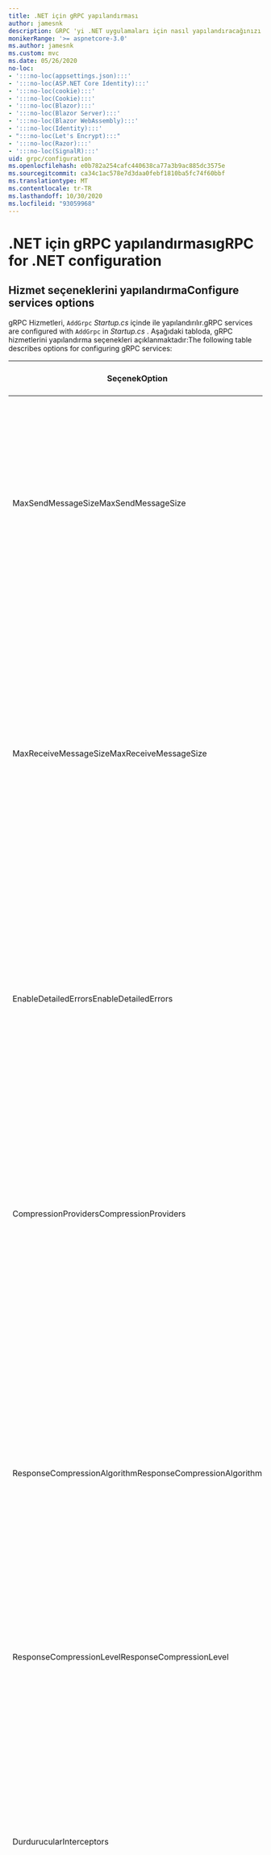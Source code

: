 ```yaml
---
title: .NET için gRPC yapılandırması
author: jamesnk
description: GRPC 'yi .NET uygulamaları için nasıl yapılandıracağınızı öğrenin.
monikerRange: '>= aspnetcore-3.0'
ms.author: jamesnk
ms.custom: mvc
ms.date: 05/26/2020
no-loc:
- ':::no-loc(appsettings.json):::'
- ':::no-loc(ASP.NET Core Identity):::'
- ':::no-loc(cookie):::'
- ':::no-loc(Cookie):::'
- ':::no-loc(Blazor):::'
- ':::no-loc(Blazor Server):::'
- ':::no-loc(Blazor WebAssembly):::'
- ':::no-loc(Identity):::'
- ":::no-loc(Let's Encrypt):::"
- ':::no-loc(Razor):::'
- ':::no-loc(SignalR):::'
uid: grpc/configuration
ms.openlocfilehash: e0b782a254cafc440638ca77a3b9ac885dc3575e
ms.sourcegitcommit: ca34c1ac578e7d3daa0febf1810ba5fc74f60bbf
ms.translationtype: MT
ms.contentlocale: tr-TR
ms.lasthandoff: 10/30/2020
ms.locfileid: "93059968"
---
```

# <a name="grpc-for-net-configuration"></a><span data-ttu-id="93b4b-103">.NET için gRPC yapılandırması</span><span class="sxs-lookup"><span data-stu-id="93b4b-103">gRPC for .NET configuration</span></span>

## <a name="configure-services-options"></a><span data-ttu-id="93b4b-104">Hizmet seçeneklerini yapılandırma</span><span class="sxs-lookup"><span data-stu-id="93b4b-104">Configure services options</span></span>

<span data-ttu-id="93b4b-105">gRPC Hizmetleri, `AddGrpc` *Startup.cs* içinde ile yapılandırılır.</span><span class="sxs-lookup"><span data-stu-id="93b4b-105">gRPC services are configured with `AddGrpc` in *Startup.cs* .</span></span> <span data-ttu-id="93b4b-106">Aşağıdaki tabloda, gRPC hizmetlerini yapılandırma seçenekleri açıklanmaktadır:</span><span class="sxs-lookup"><span data-stu-id="93b4b-106">The following table describes options for configuring gRPC services:</span></span>

| <span data-ttu-id="93b4b-107">Seçenek</span><span class="sxs-lookup"><span data-stu-id="93b4b-107">Option</span></span> | <span data-ttu-id="93b4b-108">Varsayılan değer</span><span class="sxs-lookup"><span data-stu-id="93b4b-108">Default Value</span></span> | <span data-ttu-id="93b4b-109">Açıklama</span><span class="sxs-lookup"><span data-stu-id="93b4b-109">Description</span></span> |
| ------ | ------------- | ----------- |
| <span data-ttu-id="93b4b-110">MaxSendMessageSize</span><span class="sxs-lookup"><span data-stu-id="93b4b-110">MaxSendMessageSize</span></span> | `null` | <span data-ttu-id="93b4b-111">Sunucudan gönderilebilecek en büyük ileti boyutu (bayt).</span><span class="sxs-lookup"><span data-stu-id="93b4b-111">The maximum message size in bytes that can be sent from the server.</span></span> <span data-ttu-id="93b4b-112">Yapılandırılan en büyük ileti boyutunu aşan bir ileti gönderilmeye çalışılıyor, bir özel durumla sonuçlanır.</span><span class="sxs-lookup"><span data-stu-id="93b4b-112">Attempting to send a message that exceeds the configured maximum message size results in an exception.</span></span> <span data-ttu-id="93b4b-113">Olarak ayarlandığında `null` , ileti boyutu sınırsızdır.</span><span class="sxs-lookup"><span data-stu-id="93b4b-113">When set to `null`, the message size is unlimited.</span></span> |
| <span data-ttu-id="93b4b-114">MaxReceiveMessageSize</span><span class="sxs-lookup"><span data-stu-id="93b4b-114">MaxReceiveMessageSize</span></span> | <span data-ttu-id="93b4b-115">4 MB</span><span class="sxs-lookup"><span data-stu-id="93b4b-115">4 MB</span></span> | <span data-ttu-id="93b4b-116">Sunucu tarafından alınabilecek, bayt olarak en büyük ileti boyutu.</span><span class="sxs-lookup"><span data-stu-id="93b4b-116">The maximum message size in bytes that can be received by the server.</span></span> <span data-ttu-id="93b4b-117">Sunucu bu sınırı aşan bir ileti alırsa bir özel durum oluşturur.</span><span class="sxs-lookup"><span data-stu-id="93b4b-117">If the server receives a message that exceeds this limit, it throws an exception.</span></span> <span data-ttu-id="93b4b-118">Bu değeri artırmak, sunucunun daha büyük iletiler almasına izin verir, ancak bellek tüketimini olumsuz etkileyebilir.</span><span class="sxs-lookup"><span data-stu-id="93b4b-118">Increasing this value allows the server to receive larger messages, but can negatively impact memory consumption.</span></span> <span data-ttu-id="93b4b-119">Olarak ayarlandığında `null` , ileti boyutu sınırsızdır.</span><span class="sxs-lookup"><span data-stu-id="93b4b-119">When set to `null`, the message size is unlimited.</span></span> |
| <span data-ttu-id="93b4b-120">EnableDetailedErrors</span><span class="sxs-lookup"><span data-stu-id="93b4b-120">EnableDetailedErrors</span></span> | `false` | <span data-ttu-id="93b4b-121">İse `true` , bir hizmet yönteminde özel durum oluştuğunda istemcilere ayrıntılı özel durum iletileri döndürülür.</span><span class="sxs-lookup"><span data-stu-id="93b4b-121">If `true`, detailed exception messages are returned to clients when an exception is thrown in a service method.</span></span> <span data-ttu-id="93b4b-122">Varsayılan değer: `false`.</span><span class="sxs-lookup"><span data-stu-id="93b4b-122">The default is `false`.</span></span> <span data-ttu-id="93b4b-123">`EnableDetailedErrors`İçin ayarı `true` , hassas bilgileri sızdırabilir.</span><span class="sxs-lookup"><span data-stu-id="93b4b-123">Setting `EnableDetailedErrors` to `true` can leak sensitive information.</span></span> |
| <span data-ttu-id="93b4b-124">CompressionProviders</span><span class="sxs-lookup"><span data-stu-id="93b4b-124">CompressionProviders</span></span> | <span data-ttu-id="93b4b-125">gzip</span><span class="sxs-lookup"><span data-stu-id="93b4b-125">gzip</span></span> | <span data-ttu-id="93b4b-126">İletileri sıkıştırmak ve açmak için kullanılan bir sıkıştırma sağlayıcıları koleksiyonu.</span><span class="sxs-lookup"><span data-stu-id="93b4b-126">A collection of compression providers used to compress and decompress messages.</span></span> <span data-ttu-id="93b4b-127">Özel sıkıştırma sağlayıcıları oluşturulup koleksiyona eklenebilir.</span><span class="sxs-lookup"><span data-stu-id="93b4b-127">Custom compression providers can be created and added to the collection.</span></span> <span data-ttu-id="93b4b-128">Varsayılan yapılandırılmış sağlayıcılar **gzip** sıkıştırmasını destekler.</span><span class="sxs-lookup"><span data-stu-id="93b4b-128">The default configured providers support **gzip** compression.</span></span> |
| <span data-ttu-id="93b4b-129"><span style="word-break:normal;word-wrap:normal">ResponseCompressionAlgorithm</span></span><span class="sxs-lookup"><span data-stu-id="93b4b-129"><span style="word-break:normal;word-wrap:normal">ResponseCompressionAlgorithm</span></span></span> | `null` | <span data-ttu-id="93b4b-130">Sunucudan gönderilen iletileri sıkıştırmak için kullanılan sıkıştırma algoritması.</span><span class="sxs-lookup"><span data-stu-id="93b4b-130">The compression algorithm used to compress messages sent from the server.</span></span> <span data-ttu-id="93b4b-131">Algoritmanın içindeki bir sıkıştırma sağlayıcısıyla eşleşmesi gerekir `CompressionProviders` .</span><span class="sxs-lookup"><span data-stu-id="93b4b-131">The algorithm must match a compression provider in `CompressionProviders`.</span></span> <span data-ttu-id="93b4b-132">Bir yanıtı sıkıştırmaya yönelik algoritma için, istemci, **GRPC-Accept-Encoding** üstbilgisine göndererek algoritmayı desteklediğini göstermelidir.</span><span class="sxs-lookup"><span data-stu-id="93b4b-132">For the algorithm to compress a response, the client must indicate it supports the algorithm by sending it in the **grpc-accept-encoding** header.</span></span> |
| <span data-ttu-id="93b4b-133">ResponseCompressionLevel</span><span class="sxs-lookup"><span data-stu-id="93b4b-133">ResponseCompressionLevel</span></span> | `null` | <span data-ttu-id="93b4b-134">Sunucudan gönderilen iletileri sıkıştırmak için kullanılan sıkıştırma düzeyi.</span><span class="sxs-lookup"><span data-stu-id="93b4b-134">The compress level used to compress messages sent from the server.</span></span> |
| <span data-ttu-id="93b4b-135">Durdurucular</span><span class="sxs-lookup"><span data-stu-id="93b4b-135">Interceptors</span></span> | <span data-ttu-id="93b4b-136">Yok</span><span class="sxs-lookup"><span data-stu-id="93b4b-136">None</span></span> | <span data-ttu-id="93b4b-137">Her gRPC çağrısıyla çalıştırılan bir dinleyici koleksiyonu.</span><span class="sxs-lookup"><span data-stu-id="93b4b-137">A collection of interceptors that are run with each gRPC call.</span></span> <span data-ttu-id="93b4b-138">Yakalayıcılar kayıtlı oldukları sırada çalıştırılır.</span><span class="sxs-lookup"><span data-stu-id="93b4b-138">Interceptors are run in the order they are registered.</span></span> <span data-ttu-id="93b4b-139">Küresel olarak yapılandırılan yakalayıcılar, tek bir hizmet için yapılandırmadan önce çalıştırılır.</span><span class="sxs-lookup"><span data-stu-id="93b4b-139">Globally configured interceptors are run before interceptors configured for a single service.</span></span> <span data-ttu-id="93b4b-140">GRPC yakalayıcılar hakkında daha fazla bilgi için bkz. [GRPC yakalayıcılar Ile ara yazılım karşılaştırması](xref:grpc/migration#grpc-interceptors-vs-middleware).</span><span class="sxs-lookup"><span data-stu-id="93b4b-140">For more information about gRPC interceptors, see [gRPC Interceptors vs. Middleware](xref:grpc/migration#grpc-interceptors-vs-middleware).</span></span> |
| <span data-ttu-id="93b4b-141">Ignoreunknownservices</span><span class="sxs-lookup"><span data-stu-id="93b4b-141">IgnoreUnknownServices</span></span> | `false` | <span data-ttu-id="93b4b-142">`true`, Bilinmeyen hizmetlere ve yöntemlere yapılan çağrılar **uygulanmayan** bir durum döndürmez ve istek ASP.NET Core sonraki kayıtlı ara yazılıma geçer.</span><span class="sxs-lookup"><span data-stu-id="93b4b-142">If `true`, calls to unknown services and methods don't return an **UNIMPLEMENTED** status, and the request passes to the next registered middleware in ASP.NET Core.</span></span> |

<span data-ttu-id="93b4b-143">Seçenekler, içindeki çağrıya bir seçenek temsilcisi sağlayarak tüm hizmetler için yapılandırılabilir `AddGrpc` `Startup.ConfigureServices` :</span><span class="sxs-lookup"><span data-stu-id="93b4b-143">Options can be configured for all services by providing an options delegate to the `AddGrpc` call in `Startup.ConfigureServices`:</span></span>

[!code-csharp[](~/grpc/configuration/sample/GrcpService/Startup.cs?name=snippet)]

<span data-ttu-id="93b4b-144">Tek bir hizmetin seçenekleri ' de belirtilen genel seçenekleri geçersiz kılar `AddGrpc` ve kullanılarak yapılandırılabilir `AddServiceOptions<TService>` :</span><span class="sxs-lookup"><span data-stu-id="93b4b-144">Options for a single service override the global options provided in `AddGrpc` and can be configured using `AddServiceOptions<TService>`:</span></span>

[!code-csharp[](~/grpc/configuration/sample/GrcpService/Startup2.cs?name=snippet)]

## <a name="configure-client-options"></a><span data-ttu-id="93b4b-145">İstemci seçeneklerini yapılandırma</span><span class="sxs-lookup"><span data-stu-id="93b4b-145">Configure client options</span></span>

<span data-ttu-id="93b4b-146">gRPC istemci yapılandırması üzerinde ayarlanır `GrpcChannelOptions` .</span><span class="sxs-lookup"><span data-stu-id="93b4b-146">gRPC client configuration is set on `GrpcChannelOptions`.</span></span> <span data-ttu-id="93b4b-147">Aşağıdaki tabloda, gRPC kanallarını yapılandırma seçenekleri açıklanmaktadır:</span><span class="sxs-lookup"><span data-stu-id="93b4b-147">The following table describes options for configuring gRPC channels:</span></span>

| <span data-ttu-id="93b4b-148">Seçenek</span><span class="sxs-lookup"><span data-stu-id="93b4b-148">Option</span></span> | <span data-ttu-id="93b4b-149">Varsayılan değer</span><span class="sxs-lookup"><span data-stu-id="93b4b-149">Default Value</span></span> | <span data-ttu-id="93b4b-150">Açıklama</span><span class="sxs-lookup"><span data-stu-id="93b4b-150">Description</span></span> |
| ------ | ------------- | ----------- |
| <span data-ttu-id="93b4b-151">HttpHandler</span><span class="sxs-lookup"><span data-stu-id="93b4b-151">HttpHandler</span></span> | <span data-ttu-id="93b4b-152">Yeni örnek</span><span class="sxs-lookup"><span data-stu-id="93b4b-152">New instance</span></span> | <span data-ttu-id="93b4b-153">`HttpMessageHandler`GRPC çağrısı yapmak için kullanılır.</span><span class="sxs-lookup"><span data-stu-id="93b4b-153">The `HttpMessageHandler` used to make gRPC calls.</span></span> <span data-ttu-id="93b4b-154">İstemci `HttpClientHandler` , gRPC çağrılarına YÖNELIK http işlem hattına özel bir yapılandırma veya ek işleyiciler ekleme şeklinde ayarlanabilir.</span><span class="sxs-lookup"><span data-stu-id="93b4b-154">A client can be set to configure a custom `HttpClientHandler` or add additional handlers to the HTTP pipeline for gRPC calls.</span></span> <span data-ttu-id="93b4b-155">Hayır `HttpMessageHandler` belirtilirse `HttpClientHandler` kanal için otomatik elden çıkarmada yeni bir örnek oluşturulur.</span><span class="sxs-lookup"><span data-stu-id="93b4b-155">If no `HttpMessageHandler` is specified, a new `HttpClientHandler` instance is created for the channel with automatic disposal.</span></span> |
| <span data-ttu-id="93b4b-156">HttpClient</span><span class="sxs-lookup"><span data-stu-id="93b4b-156">HttpClient</span></span> | `null` | <span data-ttu-id="93b4b-157">`HttpClient`GRPC çağrısı yapmak için kullanılır.</span><span class="sxs-lookup"><span data-stu-id="93b4b-157">The `HttpClient` used to make gRPC calls.</span></span> <span data-ttu-id="93b4b-158">Bu ayar, için bir alternatiftir `HttpHandler` .</span><span class="sxs-lookup"><span data-stu-id="93b4b-158">This setting is an alternative to `HttpHandler`.</span></span> |
| <span data-ttu-id="93b4b-159">DisposeHttpClient</span><span class="sxs-lookup"><span data-stu-id="93b4b-159">DisposeHttpClient</span></span> | `false` | <span data-ttu-id="93b4b-160">`true`Ve bir veya belirtilirse,,,,,,,,,, `HttpMessageHandler` `HttpClient` `HttpHandler` `HttpClient` bırakıldığında `GrpcChannel` ,,,,,,,,,,,,,</span><span class="sxs-lookup"><span data-stu-id="93b4b-160">If set to `true` and an `HttpMessageHandler` or `HttpClient` is specified, then either the `HttpHandler` or `HttpClient`, respectively, is disposed when the `GrpcChannel` is disposed.</span></span> |
| <span data-ttu-id="93b4b-161">LoggerFactory</span><span class="sxs-lookup"><span data-stu-id="93b4b-161">LoggerFactory</span></span> | `null` | <span data-ttu-id="93b4b-162">`LoggerFactory`İstemci tarafından gRPC çağrıları hakkındaki bilgileri günlüğe kaydetmek için kullanılır.</span><span class="sxs-lookup"><span data-stu-id="93b4b-162">The `LoggerFactory` used by the client to log information about gRPC calls.</span></span> <span data-ttu-id="93b4b-163">`LoggerFactory`Örnek, kullanılarak bağımlılık ekleme veya oluşturma öğesinden çözülebilir `LoggerFactory.Create` .</span><span class="sxs-lookup"><span data-stu-id="93b4b-163">A `LoggerFactory` instance can be resolved from dependency injection or created using `LoggerFactory.Create`.</span></span> <span data-ttu-id="93b4b-164">Günlüğe kaydetmeyi yapılandırma örnekleri için bkz <xref:grpc/diagnostics#grpc-client-logging> ..</span><span class="sxs-lookup"><span data-stu-id="93b4b-164">For examples of configuring logging, see <xref:grpc/diagnostics#grpc-client-logging>.</span></span> |
| <span data-ttu-id="93b4b-165">MaxSendMessageSize</span><span class="sxs-lookup"><span data-stu-id="93b4b-165">MaxSendMessageSize</span></span> | `null` | <span data-ttu-id="93b4b-166">İstemciden gönderilebilecek en büyük ileti boyutu (bayt).</span><span class="sxs-lookup"><span data-stu-id="93b4b-166">The maximum message size in bytes that can be sent from the client.</span></span> <span data-ttu-id="93b4b-167">Yapılandırılan en büyük ileti boyutunu aşan bir ileti gönderilmeye çalışılıyor, bir özel durumla sonuçlanır.</span><span class="sxs-lookup"><span data-stu-id="93b4b-167">Attempting to send a message that exceeds the configured maximum message size results in an exception.</span></span> <span data-ttu-id="93b4b-168">Olarak ayarlandığında `null` , ileti boyutu sınırsızdır.</span><span class="sxs-lookup"><span data-stu-id="93b4b-168">When set to `null`, the message size is unlimited.</span></span> |
| <span data-ttu-id="93b4b-169"><span style="word-break:normal;word-wrap:normal">MaxReceiveMessageSize</span></span><span class="sxs-lookup"><span data-stu-id="93b4b-169"><span style="word-break:normal;word-wrap:normal">MaxReceiveMessageSize</span></span></span> | <span data-ttu-id="93b4b-170">4 MB</span><span class="sxs-lookup"><span data-stu-id="93b4b-170">4 MB</span></span> | <span data-ttu-id="93b4b-171">İstemci tarafından alınabilecek, bayt olarak en büyük ileti boyutu.</span><span class="sxs-lookup"><span data-stu-id="93b4b-171">The maximum message size in bytes that can be received by the client.</span></span> <span data-ttu-id="93b4b-172">İstemci bu sınırı aşan bir ileti alırsa bir özel durum oluşturur.</span><span class="sxs-lookup"><span data-stu-id="93b4b-172">If the client receives a message that exceeds this limit, it throws an exception.</span></span> <span data-ttu-id="93b4b-173">Bu değeri artırmak, istemcinin daha büyük iletiler almasına izin verir, ancak bellek tüketimini olumsuz etkileyebilir.</span><span class="sxs-lookup"><span data-stu-id="93b4b-173">Increasing this value allows the client to receive larger messages, but can negatively impact memory consumption.</span></span> <span data-ttu-id="93b4b-174">Olarak ayarlandığında `null` , ileti boyutu sınırsızdır.</span><span class="sxs-lookup"><span data-stu-id="93b4b-174">When set to `null`, the message size is unlimited.</span></span> |
| <span data-ttu-id="93b4b-175">Kimlik bilgileri</span><span class="sxs-lookup"><span data-stu-id="93b4b-175">Credentials</span></span> | `null` | <span data-ttu-id="93b4b-176">Bir `ChannelCredentials` örnek.</span><span class="sxs-lookup"><span data-stu-id="93b4b-176">A `ChannelCredentials` instance.</span></span> <span data-ttu-id="93b4b-177">Kimlik bilgileri, gRPC çağrılarına kimlik doğrulama meta verileri eklemek için kullanılır.</span><span class="sxs-lookup"><span data-stu-id="93b4b-177">Credentials are used to add authentication metadata to gRPC calls.</span></span> |
| <span data-ttu-id="93b4b-178">CompressionProviders</span><span class="sxs-lookup"><span data-stu-id="93b4b-178">CompressionProviders</span></span> | <span data-ttu-id="93b4b-179">gzip</span><span class="sxs-lookup"><span data-stu-id="93b4b-179">gzip</span></span> | <span data-ttu-id="93b4b-180">İletileri sıkıştırmak ve açmak için kullanılan bir sıkıştırma sağlayıcıları koleksiyonu.</span><span class="sxs-lookup"><span data-stu-id="93b4b-180">A collection of compression providers used to compress and decompress messages.</span></span> <span data-ttu-id="93b4b-181">Özel sıkıştırma sağlayıcıları oluşturulup koleksiyona eklenebilir.</span><span class="sxs-lookup"><span data-stu-id="93b4b-181">Custom compression providers can be created and added to the collection.</span></span> <span data-ttu-id="93b4b-182">Varsayılan yapılandırılmış sağlayıcılar **gzip** sıkıştırmasını destekler.</span><span class="sxs-lookup"><span data-stu-id="93b4b-182">The default configured providers support **gzip** compression.</span></span> |

<span data-ttu-id="93b4b-183">Aşağıdaki kod:</span><span class="sxs-lookup"><span data-stu-id="93b4b-183">The following code:</span></span>

* <span data-ttu-id="93b4b-184">Kanalda en büyük gönderme ve alma iletisi boyutunu ayarlar.</span><span class="sxs-lookup"><span data-stu-id="93b4b-184">Sets the maximum send and receive message size on the channel.</span></span>
* <span data-ttu-id="93b4b-185">İstemci oluşturur.</span><span class="sxs-lookup"><span data-stu-id="93b4b-185">Creates a client.</span></span>

[!code-csharp[](~/grpc/configuration/sample/Program.cs?name=snippet&highlight=3-8)]

[!INCLUDE[](~/includes/gRPCazure.md)]

## <a name="additional-resources"></a><span data-ttu-id="93b4b-186">Ek kaynaklar</span><span class="sxs-lookup"><span data-stu-id="93b4b-186">Additional resources</span></span>

* <xref:grpc/aspnetcore>
* <xref:grpc/client>
* <xref:grpc/diagnostics>
* <xref:tutorials/grpc/grpc-start>
